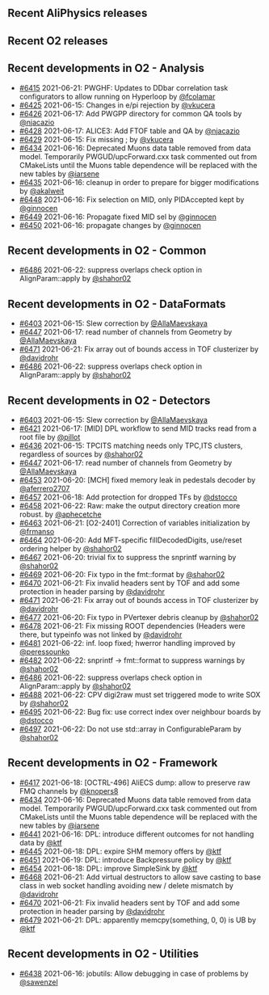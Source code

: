 ## Recent AliPhysics releases
## Recent O2 releases
## Recent developments in O2 - Analysis
- [\#6415](https://github.com/AliceO2Group/AliceO2/pull/6415) 2021-06-21: PWGHF: Updates to DDbar correlation task configurators to allow running on Hyperloop by [@fcolamar](https://github.com/fcolamar)
- [\#6425](https://github.com/AliceO2Group/AliceO2/pull/6425) 2021-06-15: Changes in e/pi rejection by [@vkucera](https://github.com/vkucera)
- [\#6426](https://github.com/AliceO2Group/AliceO2/pull/6426) 2021-06-17: Add PWGPP directory for common QA tools by [@njacazio](https://github.com/njacazio)
- [\#6428](https://github.com/AliceO2Group/AliceO2/pull/6428) 2021-06-17: ALICE3: Add FTOF table and QA by [@njacazio](https://github.com/njacazio)
- [\#6429](https://github.com/AliceO2Group/AliceO2/pull/6429) 2021-06-15: Fix missing ; by [@vkucera](https://github.com/vkucera)
- [\#6434](https://github.com/AliceO2Group/AliceO2/pull/6434) 2021-06-16: Deprecated Muons data table removed from data model. Temporarily PWGUD/upcForward.cxx task commented out from CMakeLists until the Muons table dependence will be replaced with the new tables by [@iarsene](https://github.com/iarsene)
- [\#6435](https://github.com/AliceO2Group/AliceO2/pull/6435) 2021-06-16: cleanup in order to prepare for bigger modifications by [@akalweit](https://github.com/akalweit)
- [\#6448](https://github.com/AliceO2Group/AliceO2/pull/6448) 2021-06-16: Fix selection on MID, only PIDAccepted kept by [@ginnocen](https://github.com/ginnocen)
- [\#6449](https://github.com/AliceO2Group/AliceO2/pull/6449) 2021-06-16: Propagate fixed MID sel by [@ginnocen](https://github.com/ginnocen)
- [\#6450](https://github.com/AliceO2Group/AliceO2/pull/6450) 2021-06-16: propagate changes by [@ginnocen](https://github.com/ginnocen)
## Recent developments in O2 - Common
- [\#6486](https://github.com/AliceO2Group/AliceO2/pull/6486) 2021-06-22: suppress overlaps check option in AlignParam::apply by [@shahor02](https://github.com/shahor02)
## Recent developments in O2 - DataFormats
- [\#6403](https://github.com/AliceO2Group/AliceO2/pull/6403) 2021-06-15: Slew correction by [@AllaMaevskaya](https://github.com/AllaMaevskaya)
- [\#6447](https://github.com/AliceO2Group/AliceO2/pull/6447) 2021-06-17: read number of channels from Geometry by [@AllaMaevskaya](https://github.com/AllaMaevskaya)
- [\#6471](https://github.com/AliceO2Group/AliceO2/pull/6471) 2021-06-21: Fix array out of bounds access in TOF clusterizer by [@davidrohr](https://github.com/davidrohr)
- [\#6486](https://github.com/AliceO2Group/AliceO2/pull/6486) 2021-06-22: suppress overlaps check option in AlignParam::apply by [@shahor02](https://github.com/shahor02)
## Recent developments in O2 - Detectors
- [\#6403](https://github.com/AliceO2Group/AliceO2/pull/6403) 2021-06-15: Slew correction by [@AllaMaevskaya](https://github.com/AllaMaevskaya)
- [\#6421](https://github.com/AliceO2Group/AliceO2/pull/6421) 2021-06-17: [MID] DPL workflow to send MID tracks read from a root file by [@pillot](https://github.com/pillot)
- [\#6436](https://github.com/AliceO2Group/AliceO2/pull/6436) 2021-06-15: TPCITS matching needs only TPC,ITS clusters, regardless of sources by [@shahor02](https://github.com/shahor02)
- [\#6447](https://github.com/AliceO2Group/AliceO2/pull/6447) 2021-06-17: read number of channels from Geometry by [@AllaMaevskaya](https://github.com/AllaMaevskaya)
- [\#6453](https://github.com/AliceO2Group/AliceO2/pull/6453) 2021-06-20: [MCH] fixed memory leak in pedestals decoder by [@aferrero2707](https://github.com/aferrero2707)
- [\#6457](https://github.com/AliceO2Group/AliceO2/pull/6457) 2021-06-18: Add protection for dropped TFs by [@dstocco](https://github.com/dstocco)
- [\#6458](https://github.com/AliceO2Group/AliceO2/pull/6458) 2021-06-22: Raw: make the output directory creation more robust. by [@aphecetche](https://github.com/aphecetche)
- [\#6463](https://github.com/AliceO2Group/AliceO2/pull/6463) 2021-06-21: [O2-2401] Correction of variables initialization by [@frmanso](https://github.com/frmanso)
- [\#6464](https://github.com/AliceO2Group/AliceO2/pull/6464) 2021-06-20: Add MFT-specific fillDecodedDigits, use/reset ordering helper by [@shahor02](https://github.com/shahor02)
- [\#6467](https://github.com/AliceO2Group/AliceO2/pull/6467) 2021-06-20: trivial fix to suppress the snprintf warning by [@shahor02](https://github.com/shahor02)
- [\#6469](https://github.com/AliceO2Group/AliceO2/pull/6469) 2021-06-20: Fix typo in the fmt::format by [@shahor02](https://github.com/shahor02)
- [\#6470](https://github.com/AliceO2Group/AliceO2/pull/6470) 2021-06-21: Fix invalid headers sent by TOF and add some protection in header parsing by [@davidrohr](https://github.com/davidrohr)
- [\#6471](https://github.com/AliceO2Group/AliceO2/pull/6471) 2021-06-21: Fix array out of bounds access in TOF clusterizer by [@davidrohr](https://github.com/davidrohr)
- [\#6477](https://github.com/AliceO2Group/AliceO2/pull/6477) 2021-06-20: Fix typo in PVertexer debris cleanup by [@shahor02](https://github.com/shahor02)
- [\#6478](https://github.com/AliceO2Group/AliceO2/pull/6478) 2021-06-21: Fix missing ROOT dependencies (Headers were there, but typeinfo was not linked by [@davidrohr](https://github.com/davidrohr)
- [\#6481](https://github.com/AliceO2Group/AliceO2/pull/6481) 2021-06-22: inf. loop fixed; hwerror handling improved by [@peressounko](https://github.com/peressounko)
- [\#6482](https://github.com/AliceO2Group/AliceO2/pull/6482) 2021-06-22: snprintf -> fmt::format to suppress warnings by [@shahor02](https://github.com/shahor02)
- [\#6486](https://github.com/AliceO2Group/AliceO2/pull/6486) 2021-06-22: suppress overlaps check option in AlignParam::apply by [@shahor02](https://github.com/shahor02)
- [\#6488](https://github.com/AliceO2Group/AliceO2/pull/6488) 2021-06-22: CPV digi2raw must set triggered mode to write SOX by [@shahor02](https://github.com/shahor02)
- [\#6495](https://github.com/AliceO2Group/AliceO2/pull/6495) 2021-06-22: Bug fix: use correct index over neighbour boards by [@dstocco](https://github.com/dstocco)
- [\#6497](https://github.com/AliceO2Group/AliceO2/pull/6497) 2021-06-22: Do not use std::array in ConfigurableParam by [@shahor02](https://github.com/shahor02)
## Recent developments in O2 - Framework
- [\#6417](https://github.com/AliceO2Group/AliceO2/pull/6417) 2021-06-18: [OCTRL-496] AliECS dump: allow to preserve raw FMQ channels by [@knopers8](https://github.com/knopers8)
- [\#6434](https://github.com/AliceO2Group/AliceO2/pull/6434) 2021-06-16: Deprecated Muons data table removed from data model. Temporarily PWGUD/upcForward.cxx task commented out from CMakeLists until the Muons table dependence will be replaced with the new tables by [@iarsene](https://github.com/iarsene)
- [\#6441](https://github.com/AliceO2Group/AliceO2/pull/6441) 2021-06-16: DPL: introduce different outcomes for not handling data by [@ktf](https://github.com/ktf)
- [\#6445](https://github.com/AliceO2Group/AliceO2/pull/6445) 2021-06-18: DPL: expire SHM memory offers by [@ktf](https://github.com/ktf)
- [\#6451](https://github.com/AliceO2Group/AliceO2/pull/6451) 2021-06-19: DPL: introduce Backpressure policy by [@ktf](https://github.com/ktf)
- [\#6454](https://github.com/AliceO2Group/AliceO2/pull/6454) 2021-06-18: DPL: improve SimpleSink by [@ktf](https://github.com/ktf)
- [\#6468](https://github.com/AliceO2Group/AliceO2/pull/6468) 2021-06-21: Add virtual destructors to allow save casting to base class in web socket handling avoiding new / delete mismatch by [@davidrohr](https://github.com/davidrohr)
- [\#6470](https://github.com/AliceO2Group/AliceO2/pull/6470) 2021-06-21: Fix invalid headers sent by TOF and add some protection in header parsing by [@davidrohr](https://github.com/davidrohr)
- [\#6479](https://github.com/AliceO2Group/AliceO2/pull/6479) 2021-06-21: DPL: apparently memcpy(something, 0, 0) is UB by [@ktf](https://github.com/ktf)
## Recent developments in O2 - Utilities
- [\#6438](https://github.com/AliceO2Group/AliceO2/pull/6438) 2021-06-16: jobutils: Allow debugging in case of problems by [@sawenzel](https://github.com/sawenzel)
